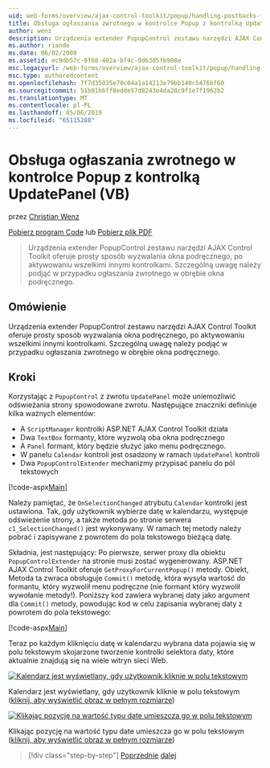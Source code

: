 ```yaml
---
uid: web-forms/overview/ajax-control-toolkit/popup/handling-postbacks-from-a-popup-control-with-an-updatepanel-vb
title: Obsługa ogłaszania zwrotnego w kontrolce Popup z kontrolką UpdatePanel (VB) | Dokumentacja firmy Microsoft
author: wenz
description: Urządzenia extender PopupControl zestawu narzędzi AJAX Control Toolkit oferuje prosty sposób wyzwalania okna podręcznego, po aktywowaniu wszelkimi innymi kontrolkami. Szczególną uwagę należy zwrócić...
ms.author: riande
ms.date: 06/02/2008
ms.assetid: ec9db57c-9f68-402a-bf4c-0d63d5f6908e
msc.legacyurl: /web-forms/overview/ajax-control-toolkit/popup/handling-postbacks-from-a-popup-control-with-an-updatepanel-vb
msc.type: authoredcontent
ms.openlocfilehash: 7f7d35035e70c04a1a14213e79bb140c5476bf60
ms.sourcegitcommit: 51b01b6ff8edde57d8243e4da28c9f1e7f1962b2
ms.translationtype: MT
ms.contentlocale: pl-PL
ms.lasthandoff: 05/06/2019
ms.locfileid: "65115288"
---
```

# <a name="handling-postbacks-from-a-popup-control-with-an-updatepanel-vb"></a>Obsługa ogłaszania zwrotnego w kontrolce Popup z kontrolką UpdatePanel (VB)

przez [Christian Wenz](https://github.com/wenz)

[Pobierz program Code](http://download.microsoft.com/download/9/3/f/93f8daea-bebd-4821-833b-95205389c7d0/PopupControl2.vb.zip) lub [Pobierz plik PDF](http://download.microsoft.com/download/2/d/c/2dc10e34-6983-41d4-9c08-f78f5387d32b/popupcontrol2VB.pdf)

> Urządzenia extender PopupControl zestawu narzędzi AJAX Control Toolkit oferuje prosty sposób wyzwalania okna podręcznego, po aktywowaniu wszelkimi innymi kontrolkami. Szczególną uwagę należy podjąć w przypadku ogłaszania zwrotnego w obrębie okna podręcznego.

## <a name="overview"></a>Omówienie

Urządzenia extender PopupControl zestawu narzędzi AJAX Control Toolkit oferuje prosty sposób wyzwalania okna podręcznego, po aktywowaniu wszelkimi innymi kontrolkami. Szczególną uwagę należy podjąć w przypadku ogłaszania zwrotnego w obrębie okna podręcznego.

## <a name="steps"></a>Kroki

Korzystając z `PopupControl` z zwrotu `UpdatePanel` może uniemożliwić odświeżania strony spowodowane zwrotu. Następujące znaczniki definiuje kilka ważnych elementów:

- A `ScriptManager` kontrolki ASP.NET AJAX Control Toolkit działa
- Dwa `TextBox` formanty, które wyzwolą oba okna podręcznego
- A `Panel` formant, który będzie służyć jako menu podręcznego.
- W panelu `Calendar` kontroli jest osadzony w ramach `UpdatePanel` kontroli
- Dwa `PopupControlExtender` mechanizmy przypisać panelu do pól tekstowych

[!code-aspx[Main](handling-postbacks-from-a-popup-control-with-an-updatepanel-vb/samples/sample1.aspx)]

Należy pamiętać, że `OnSelectionChanged` atrybutu `Calendar` kontrolki jest ustawiona. Tak, gdy użytkownik wybierze datę w kalendarzu, występuje odświeżenie strony, a także metoda po stronie serwera `c1_SelectionChanged()` jest wykonywany. W ramach tej metody należy pobrać i zapisywane z powrotem do pola tekstowego bieżącą datę.

Składnia, jest następujący: Po pierwsze, serwer proxy dla obiektu `PopupControlExtender` na stronie musi zostać wygenerowany. ASP.NET AJAX Control Toolkit oferuje `GetProxyForCurrentPopup()` metody. Obiekt, Metoda ta zwraca obsługuje `Commit()` metodę, która wysyła wartość do formantu, który wyzwolił menu podręczne (nie formant który wyzwolił wywołanie metody!). Poniższy kod zawiera wybranej daty jako argument dla `Commit()` metody, powodując kod w celu zapisania wybranej daty z powrotem do pola tekstowego:

[!code-aspx[Main](handling-postbacks-from-a-popup-control-with-an-updatepanel-vb/samples/sample2.aspx)]

Teraz po każdym kliknięciu datę w kalendarzu wybrana data pojawia się w polu tekstowym skojarzone tworzenie kontrolki selektora daty, które aktualnie znajdują się na wiele witryn sieci Web.

[![Kalendarz jest wyświetlany, gdy użytkownik kliknie w polu tekstowym](handling-postbacks-from-a-popup-control-with-an-updatepanel-vb/_static/image2.png)](handling-postbacks-from-a-popup-control-with-an-updatepanel-vb/_static/image1.png)

Kalendarz jest wyświetlany, gdy użytkownik kliknie w polu tekstowym ([kliknij, aby wyświetlić obraz w pełnym rozmiarze](handling-postbacks-from-a-popup-control-with-an-updatepanel-vb/_static/image3.png))

[![Klikając pozycję na wartość typu date umieszcza go w polu tekstowym](handling-postbacks-from-a-popup-control-with-an-updatepanel-vb/_static/image5.png)](handling-postbacks-from-a-popup-control-with-an-updatepanel-vb/_static/image4.png)

Klikając pozycję na wartość typu date umieszcza go w polu tekstowym ([kliknij, aby wyświetlić obraz w pełnym rozmiarze](handling-postbacks-from-a-popup-control-with-an-updatepanel-vb/_static/image6.png))

> [!div class="step-by-step"]
> [Poprzednie](using-multiple-popup-controls-vb.md)
> [dalej](handling-postbacks-from-a-popup-control-without-an-updatepanel-vb.md)

